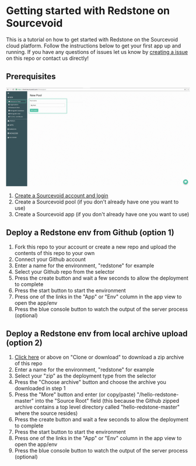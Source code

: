 # Getting started with Redstone on Sourcevoid

This is a tutorial on how to get started with Redstone on the Sourcevoid cloud platform. Follow the instructions below to get 
your first app up and running. If you have any questions of issues let us know by [creating a issue](https://github.com/Sourcevoid/hello-redstone/issues/new) 
on this repo or contact us directly! 

## Prerequisites

![alt tag](https://raw.githubusercontent.com/Sourcevoid/cloud-portal-animations/master/public/hello-prerequisites.gif)

1. [Create a Sourcevoid account and login](https://cloud.sourcevoid.com/#signup) 
2. Create a Sourcevoid pool (if you don't already have one you want to use)
3. Create a Sourcevoid app (if you don't already have one you want to use)

## Deploy a Redstone env from Github (option 1)

1. Fork this repo to your account or create a new repo and upload the contents of this repo to your own 
2. Connect your Github account
3. Enter a name for the environment, "redstone" for example  
4. Select your Github repo from the selector
5. Press the create button and wait a few seconds to allow the deployment to complete
6. Press the start button to start the environment
7. Press one of the links in the "App" or "Env" column in the app view to open the app/env 
8. Press the blue console button to watch the output of the server process (optional) 

## Deploy a Redstone env from local archive upload (option 2)

1. [Click here](https://github.com/Sourcevoid/hello-redstone/archive/master.zip) or above on "Clone or download" to download a zip archive of this repo
2. Enter a name for the environment, "redstone" for example  
3. Select your "zip" as the deployment type from the selector
4. Press the "Choose archive" button and choose the archive you downloaded in step 1
5. Press the "More" button and enter (or copy/paste) "/hello-redstone-master" into the "Source Root" field (this because the Github zipped archive contains a top level directory called "hello-redstone-master" where the source resides)
5. Press the create button and wait a few seconds to allow the deployment to complete
6. Press the start button to start the environment
7. Press one of the links in the "App" or "Env" column in the app view to open the app/env 
8. Press the blue console button to watch the output of the server process (optional) 



